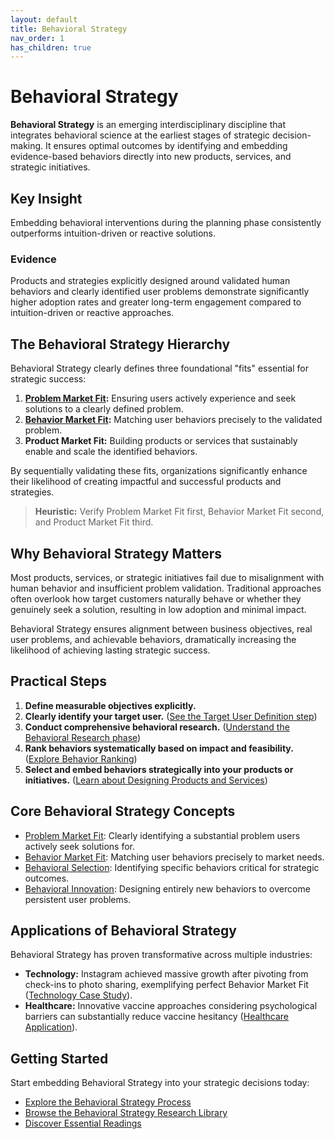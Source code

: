 ```yaml
---
layout: default
title: Behavioral Strategy
nav_order: 1
has_children: true
---
```


<script type="application/ld+json">
{
  "@context": "https://schema.org",
  "@type": "ScholarlyArticle",
  "headline": "Behavioral Strategy Overview",
  "description": "Behavioral Strategy integrates behavioral science into the inception of strategic decisions to ensure measurable outcomes.",
  "datePublished": "2025-05-01",
  "keywords": [
    "Behavioral Strategy",
    "Behavioral Science",
    "Decision Making",
    "Behavior Market Fit",
    "Problem Market Fit"
  ],
  "author": {
    "@type": "Person",
    "name": "Jason Hreha"
  }
}
</script>

# Behavioral Strategy

**Behavioral Strategy** is an emerging interdisciplinary discipline that integrates behavioral science at the earliest stages of strategic decision-making. It ensures optimal outcomes by identifying and embedding evidence-based behaviors directly into new products, services, and strategic initiatives.

## Key Insight

Embedding behavioral interventions during the planning phase consistently outperforms intuition-driven or reactive solutions.

### Evidence

Products and strategies explicitly designed around validated human behaviors and clearly identified user problems demonstrate significantly higher adoption rates and greater long-term engagement compared to intuition-driven or reactive approaches.

## The Behavioral Strategy Hierarchy

Behavioral Strategy clearly defines three foundational "fits" essential for strategic success:

1. **[Problem Market Fit](/glossary/problem-market-fit/):** Ensuring users actively experience and seek solutions to a clearly defined problem.
2. **[Behavior Market Fit](/glossary/behavior-market-fit/):** Matching user behaviors precisely to the validated problem.
3. **Product Market Fit:** Building products or services that sustainably enable and scale the identified behaviors.

By sequentially validating these fits, organizations significantly enhance their likelihood of creating impactful and successful products and strategies.

> **Heuristic:** Verify Problem Market Fit first, Behavior Market Fit second, and Product Market Fit third.

## Why Behavioral Strategy Matters

Most products, services, or strategic initiatives fail due to misalignment with human behavior and insufficient problem validation. Traditional approaches often overlook how target customers naturally behave or whether they genuinely seek a solution, resulting in low adoption and minimal impact.

Behavioral Strategy ensures alignment between business objectives, real user problems, and achievable behaviors, dramatically increasing the likelihood of achieving lasting strategic success.

## Practical Steps

1. **Define measurable objectives explicitly.**
2. **Clearly identify your target user.** ([See the Target User Definition step](/methodology/target-user/))
3. **Conduct comprehensive behavioral research.** ([Understand the Behavioral Research phase](/methodology/behavioral-research/))
4. **Rank behaviors systematically based on impact and feasibility.** ([Explore Behavior Ranking](/methodology/behavior-ranking/))
5. **Select and embed behaviors strategically into your products or initiatives.** ([Learn about Designing Products and Services](/methodology/designing-products/))

## Core Behavioral Strategy Concepts

- [Problem Market Fit](/glossary/problem-market-fit/): Clearly identifying a substantial problem users actively seek solutions for.
- [Behavior Market Fit](/glossary/behavior-market-fit/): Matching user behaviors precisely to market needs.
- [Behavioral Selection](/glossary/behavioral-selection/): Identifying specific behaviors critical for strategic outcomes.
- [Behavioral Innovation](/glossary/behavioral-innovation/): Designing entirely new behaviors to overcome persistent user problems.

## Applications of Behavioral Strategy

Behavioral Strategy has proven transformative across multiple industries:

- **Technology:** Instagram achieved massive growth after pivoting from check-ins to photo sharing, exemplifying perfect Behavior Market Fit ([Technology Case Study](/applications/technology/)).
- **Healthcare:** Innovative vaccine approaches considering psychological barriers can substantially reduce vaccine hesitancy ([Healthcare Application](/applications/healthcare/)).

## Getting Started

Start embedding Behavioral Strategy into your strategic decisions today:

- [Explore the Behavioral Strategy Process](/methodology/behavioral-strategy-process/)
- [Browse the Behavioral Strategy Research Library](/evidence/research-library/)
- [Discover Essential Readings](/education/reading-list/)
